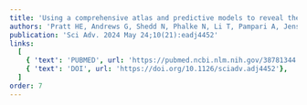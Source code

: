 ```yaml
---
title: 'Using a comprehensive atlas and predictive models to reveal the complexity and evolution of brain-active regulatory elements'
authors: 'Pratt HE, Andrews G, Shedd N, Phalke N, Li T, Pampari A, Jensen M, Wen C, Consortium P, Gandal MJ, Geschwind DH, Gerstein M, Moore J, Kundaje A, Colubri A, Weng Z'
publication: 'Sci Adv. 2024 May 24;10(21):eadj4452'
links:
  [
    { 'text': 'PUBMED', url: 'https://pubmed.ncbi.nlm.nih.gov/38781344'},
    { 'text': 'DOI', url: 'https://doi.org/10.1126/sciadv.adj4452'},
  ]
order: 7
---
```

